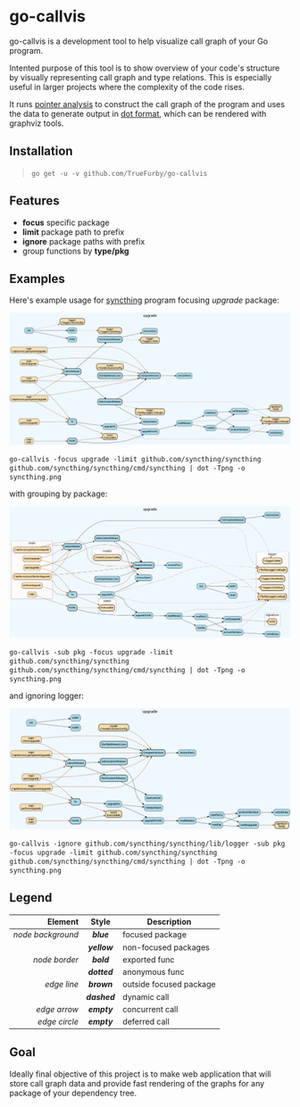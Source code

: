 # go-callvis

go-callvis is a development tool to help visualize call graph of your Go program.

Intented purpose of this tool is to show overview of your code's structure by visually representing call graph and type relations. This is especially useful in larger projects where the complexity of the code rises.

It runs [pointer analysis](https://godoc.org/golang.org/x/tools/go/pointer) to construct the call graph of the program and uses the data to generate output in [dot format](http://www.graphviz.org/content/dot-language), which can be rendered with graphviz tools.

## Installation

> `go get -u -v github.com/TrueFurby/go-callvis`

## Features

- **focus** specific package
- **limit** package path to prefix
- **ignore** package paths with prefix
- group functions by **type/pkg**

## Examples

Here's example usage for [syncthing](https://github.com/syncthing/syncthing) program focusing _upgrade_ package:

![syncthing example output](images/syncthing.png)

```
go-callvis -focus upgrade -limit github.com/syncthing/syncthing github.com/syncthing/syncthing/cmd/syncthing | dot -Tpng -o syncthing.png
```

with grouping by package:

![syncthing example output pkg](images/syncthing_pkg.png)

```
go-callvis -sub pkg -focus upgrade -limit github.com/syncthing/syncthing github.com/syncthing/syncthing/cmd/syncthing | dot -Tpng -o syncthing.png
```

and ignoring logger:

![syncthing example output ignore](images/syncthing_ignore.png)

```
go-callvis -ignore github.com/syncthing/syncthing/lib/logger -sub pkg -focus upgrade -limit github.com/syncthing/syncthing github.com/syncthing/syncthing/cmd/syncthing | dot -Tpng -o syncthing.png
```

## Legend

Element  | Style  | Description
-------: | :----: | -----------
_node background_ |  **_blue_**  | focused package
                  | **_yellow_** | non-focused packages
    _node border_ |  **_bold_**  | exported func
                  | **_dotted_** | anonymous func
      _edge line_ | **_brown_**  | outside focused package
                  | **_dashed_** | dynamic call
     _edge arrow_ | **_empty_**  | concurrent call
    _edge circle_ | **_empty_**  | deferred call

## Goal

Ideally final objective of this project is to make web application that will store call graph data and provide fast rendering of the graphs for any package of your dependency tree.
